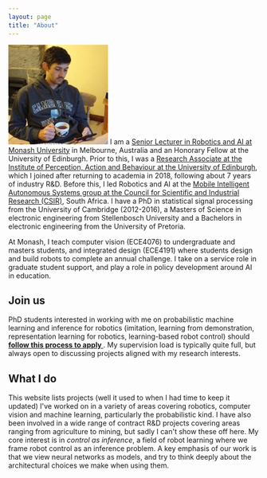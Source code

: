 ```yaml
---
layout: page
title: "About"
---
```


<p><img class="align-right round" src="/images/me.jpg" alt="Michael Burke headshot" width="200" height="200">
I am a <a href="https://research.monash.edu/en/persons/michael-burke-2">Senior Lecturer in Robotics and AI at Monash University</a> in Melbourne, Australia and an Honorary Fellow at the University of Edinburgh. Prior to this, I was a <a href="http://rad.inf.ed.ac.uk/">Research Associate at the Institute of Perception, Action and Behaviour at the University of Edinburgh</a>, which I joined after returning to academia in 2018, following about 7 years of industry R&D. Before this, I led Robotics and AI at the <a href="https://www.csir.co.za/mobile-intelligent-autonomous-systems-mias-laboratory">Mobile Intelligent Autonomous Systems group at the Council for Scientific and Industrial Research (CSIR)</a>, South Africa. I have a PhD in statistical signal processing from the University of Cambridge (2012-2016), a Masters of Science in electronic engineering from Stellenbosch University and a Bachelors in electronic engineering from the University of Pretoria.</p>
<p>At Monash, I teach computer vision (ECE4076) to undergraduate and masters students, and integrated design (ECE4191) where students design and build robots to complete an annual challenge. I take on a service role in graduate student support, and play a role in policy development around AI in education.</p>

## Join us
<p>PhD students interested in working with me on probabilistic machine learning and inference for robotics (imitation, learning from demonstration, representation learning for robotics, learning-based robot control) should  <a href="https://www.monash.edu/engineering/future-students/graduate-research/how-to-apply"> <strong> follow this process to apply </strong></a>. My supervision load is typically quite full, but always open to discussing projects aligned with my research interests. </p>

## What I do

<p>This website lists projects (well it used to when I had time to keep it updated) I've worked on in a variety of areas covering robotics, computer vision and machine learning, particularly the probabilistic kind. I have also been involved in a wide range of contract R&amp;D projects covering areas ranging from agriculture to mining, but sadly I can't show these off here. My core interest is in <em>control as inference</em>, a field of robot learning where we frame robot control as an inference problem. A key emphasis of our work is that we view neural networks as models, and try to think deeply about the architectural choices we make when using them.</p>
